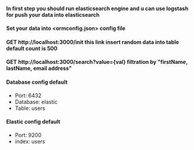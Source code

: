 #### In first step you should run elasticsearch engine and u can use logstash for push your data into elasticsearch
#### Set your data into <ormconfig.json> config file
#### GET http://localhost:3000/init this link insert random data into <users> table default count is 500
#### GET http://localhost:3000/search?value={val} filtration by "firstName, lastName, email address"

#### Database config default
* Port: 6432
* Database: elastic
* Table: users

#### Elastic config default
* Port: 9200
* index: users
